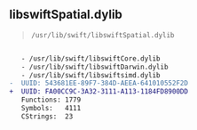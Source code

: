 ## libswiftSpatial.dylib

> `/usr/lib/swift/libswiftSpatial.dylib`

```diff

   - /usr/lib/swift/libswiftCore.dylib
   - /usr/lib/swift/libswiftDarwin.dylib
   - /usr/lib/swift/libswiftsimd.dylib
-  UUID: 543681EE-89F7-384D-AEEA-641010552F2D
+  UUID: FA00CC9C-3A32-3111-A113-1184FD8900DD
   Functions: 1779
   Symbols:   4111
   CStrings:  23

```
